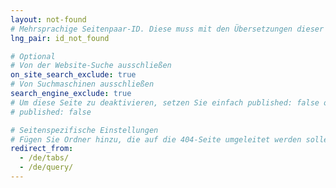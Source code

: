 ```yaml
---
layout: not-found
# Mehrsprachige Seitenpaar-ID. Diese muss mit den Übersetzungen dieser Seite übereinstimmen. (Dieser Name muss eindeutig sein)
lng_pair: id_not_found

# Optional
# Von der Website-Suche ausschließen
on_site_search_exclude: true
# Von Suchmaschinen ausschließen
search_engine_exclude: true
# Um diese Seite zu deaktivieren, setzen Sie einfach published: false oder löschen Sie diese Datei
# published: false

# Seitenspezifische Einstellungen
# Fügen Sie Ordner hinzu, die auf die 404-Seite umgeleitet werden sollen, die keine index.html-Datei enthält
redirect_from:
  - /de/tabs/
  - /de/query/
---
```

